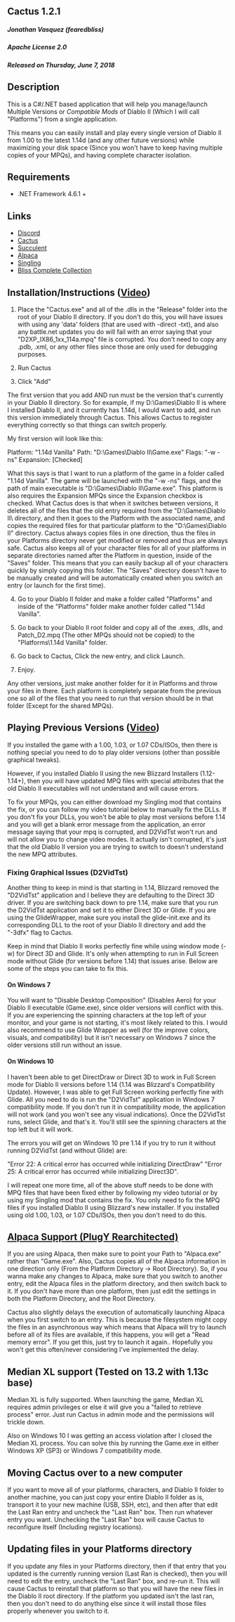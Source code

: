 ## Cactus 1.2.1
##### Jonathan Vasquez (fearedbliss)
##### Apache License 2.0
##### Released on Thursday, June 7, 2018

## Description

This is a C#/.NET based application that will help you manage/launch
Multiple Versions or _Compatible Mods_ of Diablo II (Which I will call "Platforms")
from a single application.

This means you can easily install and play every single version of Diablo II
from 1.00 to the latest 1.14d (and any other future versions) while maximizing
your disk space (Since you won't have to keep having multiple copies of your MPQs),
and having complete character isolation.

## Requirements

- .NET Framework 4.6.1 +

## Links

- [Discord](https://discord.gg/B59qDKy)
- [Cactus](https://github.com/fearedbliss/Cactus)
- [Succulent](https://github.com/fearedbliss/Succulent)
- [Alpaca](https://github.com/fearedbliss/Alpaca)
- [Singling](https://github.com/fearedbliss/Singling)
- [Bliss Complete Collection](https://xyinn.org/diablo/Bliss_Complete_Collection.7z)

## Installation/Instructions ([Video](https://www.youtube.com/watch?v=i6SfYy1kCJ0))

1. Place the "Cactus.exe" and all of the .dlls in the "Release" folder into the
   root of your Diablo II directory. If you don't do this, you will have issues
   with using any 'data' folders (that are used with -direct -txt), and also
   any battle.net updates you do will fail with an error saying that your
   "D2XP_IX86_1xx_114a.mpq" file is corrupted. You don't need to copy any .pdb, .xml,
   or any other files since those are only used for debugging purposes.

2. Run Cactus

3. Click "Add"

The first version that you add AND run must be the version that's currently
in your Diablo II directory. So for example, if my D:\Games\Diablo II is where
I installed Diablo II, and it currently has 1.14d, I would want to add, and run
this version immediately through Cactus. This allows Cactus to register everything
correctly so that things can switch properly.

My first version will look like this:

Platform: "1.14d Vanilla"
Path: "D:\Games\Diablo II\Game.exe"
Flags: "-w -ns"
Expansion: [Checked]

What this says is that I want to run a platform of the game in a folder
called "1.14d Vanilla". The game will be launched with the "-w -ns" flags,
and the path of main executable is "D:\Games\Diablo II\Game.exe". This platform
is also requires the Expansion MPQs since the Expansion checkbox is checked.
What Cactus does is that when it switches between versions, it deletes all of the files
that the old entry required from the "D:\Games\Diablo II\ directory, and then it goes
to the Platform with the associated name, and copies the required files for that particular
platform to the "D:\Games\Diablo II\" directory. Cactus always copies files in one direction,
thus the files in your Platforms directory never get modified or removed and thus are always
safe. Cactus also keeps all of your character files for all of your platforms in separate
directories named after the Platform in question, inside of the "Saves" folder. This means
that you can easily backup all of your characters quickly by simply copying this folder.
The "Saves" directory doesn't have to be manually created and will be automatically created
when you switch an entry (or launch for the first time).

4. Go to your Diablo II folder and make a folder called "Platforms" and inside of
   the "Platforms" folder make another folder called "1.14d Vanilla".

5. Go back to your Diablo II root folder and copy all of the .exes, .dlls,
   and Patch_D2.mpq (The other MPQs should not be copied) to the "Platforms\1.14d Vanilla"
   folder.

6. Go back to Cactus, Click the new entry, and click Launch.

7. Enjoy.

Any other versions, just make another folder for it in Platforms and throw your files in
there. Each platform is completely separate from the previous one so all of the files
that you need to run that version should be in that folder (Except for the shared MPQs).

## Playing Previous Versions ([Video](https://www.youtube.com/watch?v=tz1J4FyuBHE))

If you installed the game with a 1.00, 1.03, or 1.07 CDs/ISOs,
then there is nothing special you need to do to play older versions
(other than possible graphical tweaks).

However, if you installed Diablo II using the new Blizzard Installers (1.12-1.14+),
then you will have updated MPQ files with special attributes that the old Diablo II
executables will not understand and will cause errors.

To fix your MPQs, you can either download my Singling mod that contains the fix,
or you can follow my video tutorial below to manually fix the DLLs. If you don't
fix your DLLs, you won't be able to play most versions before 1.14 and you will
get a blank error message from the application, an error message saying that
your mpq is corrupted, and D2VidTst won't run and will not allow you to change video
modes. It actually isn't corrupted, it's just that the old Diablo II version you are
trying to switch to doesn't understand the new MPQ attributes.

### Fixing Graphical Issues (D2VidTst)

Another thing to keep in mind is that starting in 1.14, Blizzard removed
the "D2VidTst" application and I believe they are defaulting to the Direct 3D
driver. If you are switching back down to pre 1.14, make sure that you run the
D2VidTst application and set it to either Direct 3D or Glide. If you are using
the GlideWrapper, make sure you install the glide-init.exe and its corresponding
DLL to the root of your Diablo II directory and add the "-3dfx" flag to Cactus.

Keep in mind that Diablo II works perfectly fine while using window mode (-w)
for Direct 3D and Glide. It's only when attempting to run in Full Screen mode
without Glide (for versions before 1.14) that issues arise. Below are some of
the steps you can take to fix this.

#### On Windows 7

You will want to "Disable Desktop Composition" (Disables Aero) for your Diablo II
executable (Game.exe), since older versions will conflict with this. If you are
experiencing the spinning characters at the top left of your monitor, and your game
is not starting, it's most likely related to this. I would also recommend to use
Glide Wrapper as well (for the improve colors, visuals, and compatibility) but it
isn't necessary on Windows 7 since the older versions still run without an issue.

#### On Windows 10

I haven't been able to get DirectDraw or Direct 3D to work in Full Screen mode
for Diablo II versions before 1.14 (1.14 was Blizzard's Compatibility Update).
However, I was able to get Full Screen working perfectly fine with Glide.
All you need to do is run the "D2VidTst" application in Windows 7 compatibility
mode. If you don't run it in compatibility mode, the application will not work
(and you won't see any visual indications). Once the D2VidTst runs, select Glide,
and that's it. You'll still see the spinning characters at the top left but it
will work.

The errors you will get on Windows 10 pre 1.14 if you try to run it without
running D2VidTst (and without Glide) are:

"Error 22: A critical error has occurred while initializing DirectDraw"
"Error 25: A critical error has occurred while initializing Direct3D".

I will repeat one more time, all of the above stuff needs to be done with MPQ files
that have been fixed either by following my video tutorial or by using my Singling mod
that contains the fix. You only need to fix the MPQ files if you installed Diablo II
using Blizzard's new installer. If you installed using old 1.00, 1.03, or 1.07 CDs/ISOs,
then you don't need to do this.

## [Alpaca Support (PlugY Rearchitected)](https://github.com/fearedbliss/Alpaca)

If you are using Alpaca, then make sure to point your Path to "Alpaca.exe"
rather than "Game.exe". Also, Cactus copies all of the Alpaca information
in one direction only (From the Platform Directory -> Root Directory).
So, if you wanna make any changes to Alpaca, make sure that you switch to
another entry, edit the Alpaca files in the platform directory, and then
switch back to it. If you don't have more than one platform, then just
edit the settings in both the Platform Directory, and the Root Directory.

Cactus also slightly delays the execution of automatically launching Alpaca
when you first switch to an entry. This is because the filesystem might
copy the files in an asynchronous way which means that Alpaca will try to
launch before all of its files are available, if this happens, you
will get a "Read memory error". If you get this, just try to launch it again..
Hopefully you won't get this often/never considering I've implemented the delay.

## Median XL support (Tested on 13.2 with 1.13c base)

Median XL is fully supported. When launching the game, Median XL requires
admin privileges or else it will give you a "failed to retrieve process" error.
Just run Cactus in admin mode and the permissions will trickle down.

Also on Windows 10 I was getting an access violation after I closed the
Median XL process. You can solve this by running the Game.exe in either
Windows XP (SP3) or Windows 7 compatibility mode.

## Moving Cactus over to a new computer

If you want to move all of your platforms, characters, and Diablo II folder
to another machine, you can just copy your entire Diablo II folder as is,
transport it to your new machine (USB, SSH, etc), and then after that edit
the Last Ran entry and uncheck the "Last Ran" box. Then run whatever entry
you want. Unchecking the "Last Ran" box will cause Cactus to reconfigure itself
(Including registry locations).

## Updating files in your Platforms directory

If you update any files in your Platforms directory, then if that entry
that you updated is the currently running version (Last Ran is checked),
then you will need to edit the entry, uncheck the "Last Ran" box, and re-run
it. This will cause Cactus to reinstall that platform so that you will have
the new files in the Diablo II root directory.  If the platform you updated
isn't the last ran, then you don't need to do anything else since it will
install those files properly whenever you switch to it.
